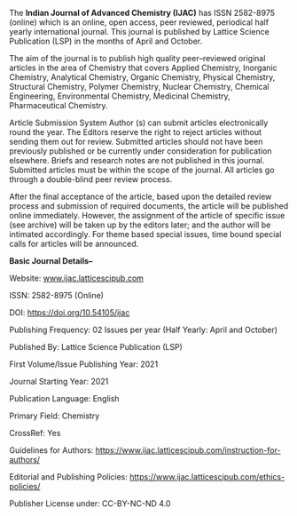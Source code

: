 The **Indian Journal of Advanced Chemistry (IJAC)** has ISSN 2582-8975 (online) which is an online, open access, peer reviewed, periodical half yearly international journal. This journal is published by Lattice Science Publication (LSP) in the months of April and October.

The aim of the journal is to publish high quality peer–reviewed original articles in the area of Chemistry that covers Applied Chemistry, Inorganic Chemistry, Analytical Chemistry, Organic Chemistry, Physical Chemistry, Structural Chemistry, Polymer Chemistry, Nuclear Chemistry, Chemical Engineering, Environmental Chemistry, Medicinal Chemistry, Pharmaceutical Chemistry. 

Article Submission System 
Author (s) can submit articles electronically round the year. The Editors reserve the right to reject articles without sending them out for review. Submitted articles should not have been previously published or be currently under consideration for publication elsewhere. Briefs and research notes are not published in this journal. Submitted articles must be within the scope of the journal. All articles go through a double-blind peer review process. 

After the final acceptance of the article, based upon the detailed review process and submission of required documents, the article will be published online immediately. However, the assignment of the article of specific issue (see archive) will be taken up by the editors later; and the author will be intimated accordingly. For theme based special issues, time bound special calls for articles will be announced.

**Basic Journal Details–**

Website: www.ijac.latticescipub.com

ISSN: 2582-8975 (Online)

DOI: https://doi.org/10.54105/ijac

Publishing Frequency: 02 Issues per year (Half Yearly: April and October)

Published By: Lattice Science Publication (LSP)

First Volume/Issue Publishing Year: 2021

Journal Starting Year: 2021

Publication Language: English

Primary Field: Chemistry

CrossRef: Yes

Guidelines for Authors: https://www.ijac.latticescipub.com/instruction-for-authors/

Editorial and Publishing Policies: https://www.ijac.latticescipub.com/ethics-policies/

Publisher License under: CC-BY-NC-ND 4.0
